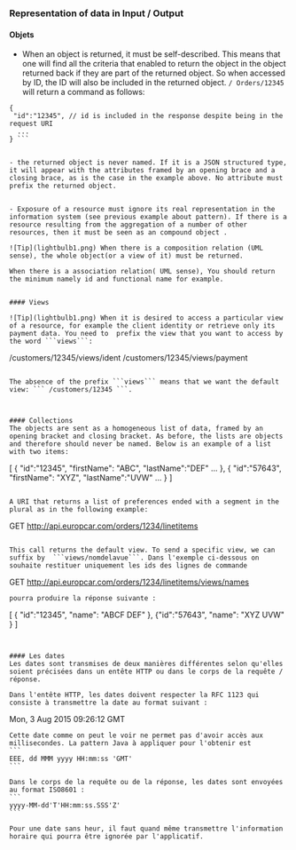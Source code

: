 ### Representation of data in Input / Output

#### Objets

- When an object is returned, it must be self-described. This means that one will find all the criteria that enabled to return the object in the object returned back if they are part of the returned object. So when accessed by ID, the ID will also be included in the returned object. ``` / Orders/12345 ``` will return a command as follows:
 

``` 
{
 "id":"12345", // id is included in the response despite being in the request URI
  ...
} ```


- the returned object is never named. If it is a JSON structured type, it will appear with the attributes framed by an opening brace and a closing brace, as is the case in the example above. No attribute must prefix the returned object.


- Exposure of a resource must ignore its real representation in the information system (see previous example about pattern). If there is a resource resulting from the aggregation of a number of other resources, then it must be seen as an compound object .

![Tip](lightbulb1.png) When there is a composition relation (UML sense), the whole object(or a view of it) must be returned.

When there is a association relation( UML sense), You should return the minimum namely id and functional name for example.


#### Views

![Tip](lightbulb1.png) When it is desired to access a particular view of a resource, for example the client identity or retrieve only its payment data. You need to  prefix the view that you want to access by the word ```views```:

```
/customers/12345/views/ident
/customers/12345/views/payment
```

The absence of the prefix ```views``` means that we want the default view: ``` /customers/12345 ```.



#### Collections
The objects are sent as a homogeneous list of data, framed by an opening bracket and closing bracket. As before, the lists are objects and therefore should never be named. Below is an example of a list with two items:
``` 
[
    {
        "id":"12345",
        "firstName": "ABC",
        "lastName":"DEF"
        ...
    },
    {
        "id":"57643",
        "firstName": "XYZ",
        "lastName":"UVW"
        ...
    }
]
```

A URI that returns a list of preferences ended with a segment in the plural as in the following example:
```
GET http://api.europcar.com/orders/1234/linetitems
```

This call returns the default view. To send a specific view, we can suffix by  ```views/nomdelavue```. Dans l'exemple ci-dessous on souhaite restituer uniquement les ids des lignes de commande

```
GET http://api.europcar.com/orders/1234/linetitems/views/names
```
pourra produire la réponse suivante :
``` 
[
    {
    "id":"12345",
    "name": "ABCF DEF"
    },
    {"id":"57643",
    "name": "XYZ UVW"
    }
]
```


#### Les dates
Les dates sont transmises de deux manières différentes selon qu'elles soient précisées dans un entête HTTP ou dans le corps de la requête / réponse.

Dans l'entête HTTP, les dates doivent respecter la RFC 1123 qui consiste à transmettre la date au format suivant :
````
Mon, 3 Aug 2015 09:26:12 GMT
````
Cette date comme on peut le voir ne permet pas d'avoir accès aux millisecondes. La pattern Java à appliquer pour l'obtenir est
```
EEE, dd MMM yyyy HH:mm:ss 'GMT'
```

Dans le corps de la requête ou de la réponse, les dates sont envoyées au format ISO8601 :
```
yyyy-MM-dd'T'HH:mm:ss.SSS'Z'
```

Pour une date sans heur, il faut quand même transmettre l'information horaire qui pourra être ignorée par l'applicatif.




